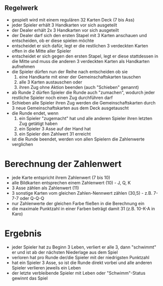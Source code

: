 ## Regelwerk

- gespielt wird mit einem regulären 32 Karten Deck (7 bis Ass)
- jeder Spieler erhält 3 Handkarten vor sich ausgeteilt
- der Dealer erhält 2x 3 Handkarten vor sich ausgeteilt
- der Dealer darf sich den ersten Stapel mit 3 Karten anschauen und entscheiden, ob er diese spielen möchte
- entscheidet er sich dafür, legt er die restlichen 3 verdeckten Karten offen in die Mitte aller Spieler
- entscheidet er sich gegen den ersten Stapel, legt er diese stattdessen in die Mitte und muss die anderen 3 verdeckten Karten als Handkarten aufnehmen
- die Spieler dürfen nun der Reihe nach entscheiden ob sie
    1. eine Handkarte mit einer der Gemeinschaftskarten tauschen
    2. alle 3 Karten austauschen oder
    3. ihren Zug ohne Aktion beenden (auch "Schieben" genannt)
- ab Runde 2 dürfen Spieler die Runde auch "zumachen", wodurch jeder restliche Spieler noch einen Zug durchführen darf
- Schieben alle Spieler ihren Zug werden die Gemeinschaftskarten durch 3 neue Gemeinschaftskarten aus dem Deck ausgetauscht
- die Runde endet, wenn
    1. ein Spieler "zugemacht" hat und alle anderen Spieler ihren letzten Zug getätigt haben
    2. ein Spieler 3 Asse auf der Hand hat
    3. ein Spieler den Zahlwert 31 erreicht
- ist die Runde beendet, werden von allen Spielern die Zahlenwerte verglichen

# Berechnung der Zahlenwert
- jede Karte entspricht ihrem Zahlenwert (7 bis 10)
- alle Bildkarten entsprechen einem Zahlenwert (10) - J, Q, K
- 3 Asse zählen als Zahlenwert (11)
- 3 sonstige Karten vom gleichen Zahlen-Nennwert zählen (30,5) - z.B. 7-7-7 oder Q-Q-Q
- nur Zahlenwerte der gleichen Farbe fließen in die Berechnung ein
- die maximale Punktzahl in einer Farben beträgt damit 31 (z.B. 10-K-A in Karo)

# Ergebnis
- jeder Spieler hat zu Beginn 3 Leben, verliert er alle 3, dann "schwimmt" er und ist ab der nächsten Niederlage aus dem Spiel
- verloren hat pro Runde der/die Spieler mit der niedrigsten Punktzahl
- hat ein Spieler 3 Asse, so ist die Runde direkt vorbei und alle anderen Spieler verlieren jeweils ein Leben
- der letzte verbleibende Spieler mit Leben oder "Schwimm"-Status gewinnt das Spiel
